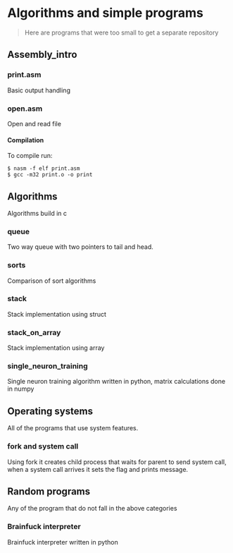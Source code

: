 # Algorithms and simple programs

> Here are programs that were too small to get a separate repository

## Assembly_intro

### print.asm
Basic output handling

### open.asm
Open and read file

#### Compilation
To compile run:
```shell
$ nasm -f elf print.asm
$ gcc -m32 print.o -o print
```

## Algorithms
Algorithms build in c

### queue
Two way queue with two pointers to tail and head.

### sorts
Comparison of sort algorithms

### stack
Stack implementation using struct

### stack_on_array
Stack implementation using array

### single_neuron_training
Single neuron training algorithm written in python, matrix calculations done in numpy

## Operating systems
All of the programs that use system features.

### fork and system call
Using fork it creates child process that waits for parent to send system call, when a system call arrives it sets the flag and prints message.

## Random programs
Any of the program that do not fall in the above categories

### Brainfuck interpreter
Brainfuck interpreter written in python
